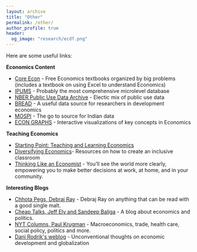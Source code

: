 ```yaml
---
layout: archive
title: "Other"
permalink: /other/
author_profile: true
header:
  og_image: "research/ecdf.png"
---
```

Here are some useful links:

**Economics Content**
- [Core Econ](https://www.core-econ.org/) - Free Economics textbooks organized by big problems (includes a textbook on using Excel to understand Economics)
- [IPUMS](https://www.ipums.org/) - Probably the most comprehensive microlevel database
- [NBER Public Use Data Archive](https://www.nber.org/research/data?page=1&perPage=50) - Electic mix of public use data
- [BREAD](http://ipl.econ.duke.edu/dthomas/dev_data/) - A useful data source for researchers in development economics
- [MOSPI](http://mospi.nic.in/) - The go to source for Indian data
- [ECON GRAPHS](https://www.econgraphs.org/) - Interactive visualizations of key concepts in Economics

**Teaching Economics**
- [Starting Point: Teaching and Learning Economics](https://serc.carleton.edu/econ/teaching_methods/index.html)
- [Diversifying Economics](https://diversifyingecon.org/?title=Main_Page)- Resources on how to create an inclusive classroom
- [Thinking Like an Economist](https://podcasts.apple.com/us/podcast/think-like-an-economist/id1523898793) - You’ll see the world more clearly, empowering you to make better decisions at work, at home, and in your community. 

**Interesting Blogs**
- [Chhota Pegs, Debraj Ray](http://debrajray.blogspot.com/) - Debraj Ray on anything that can be read with a good single malt.
- [Cheap Talks, Jeff Ely and Sandeep Baliga](https://cheaptalk.org/) - A blog about economics and politics.
- [NYT Columns, Paul Krugman](https://www.nytimes.com/column/paul-krugman) - Macroeconomics, trade, health care, social policy, politics and more.
- [Dani Rodrik's weblog](https://rodrik.typepad.com/) - Unconventional thoughts on economic development and globalization

